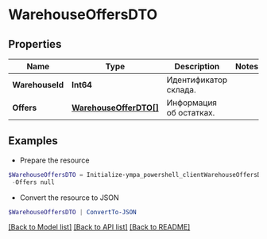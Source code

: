 # WarehouseOffersDTO
## Properties

Name | Type | Description | Notes
------------ | ------------- | ------------- | -------------
**WarehouseId** | **Int64** | Идентификатор склада. | 
**Offers** | [**WarehouseOfferDTO[]**](WarehouseOfferDTO.md) | Информация об остатках. | 

## Examples

- Prepare the resource
```powershell
$WarehouseOffersDTO = Initialize-ympa_powershell_clientWarehouseOffersDTO  -WarehouseId null `
 -Offers null
```

- Convert the resource to JSON
```powershell
$WarehouseOffersDTO | ConvertTo-JSON
```

[[Back to Model list]](../README.md#documentation-for-models) [[Back to API list]](../README.md#documentation-for-api-endpoints) [[Back to README]](../README.md)

